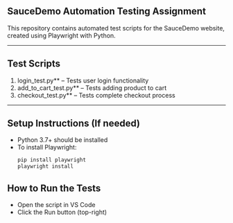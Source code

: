 ## SauceDemo Automation Testing Assignment

This repository contains automated test scripts for the SauceDemo website, created using Playwright with Python.

---

## Test Scripts

1. login_test.py** – Tests user login functionality  
2. add_to_cart_test.py** – Tests adding product to cart  
3. checkout_test.py** – Tests complete checkout process

---

## Setup Instructions (If needed)

- Python 3.7+ should be installed  
- To install Playwright:  
  ```bash
  pip install playwright
  playwright install
## How to Run the Tests

- Open the script in VS Code  
- Click the Run button (top-right)
